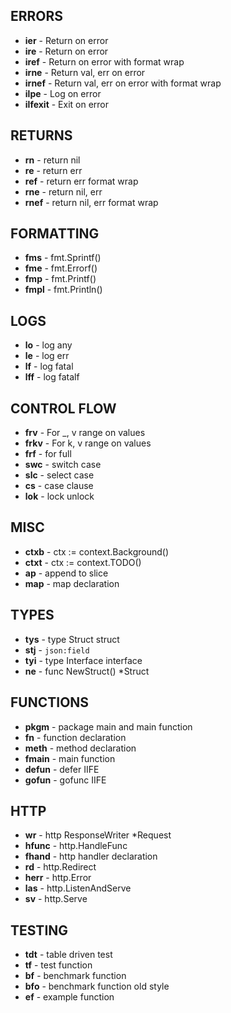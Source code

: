 ## ERRORS
- **ier** - Return on error
- **ire** - Return on error
- **iref** - Return on error with format wrap
- **irne** - Return val, err on error
- **irnef** - Return val, err on error with format wrap
- **ilpe** - Log on error
- **ilfexit** - Exit on error

## RETURNS
- **rn** - return nil
- **re** - return err
- **ref** - return err format wrap
- **rne** - return nil, err
- **rnef** - return nil, err format wrap

## FORMATTING
- **fms** - fmt.Sprintf()
- **fme** - fmt.Errorf()
- **fmp** - fmt.Printf()
- **fmpl** - fmt.Println()

## LOGS
- **lo** - log any
- **le** - log err
- **lf** - log fatal
- **lff** - log fatalf

## CONTROL FLOW
- **frv** - For _, v range on values
- **frkv** - For k, v range on values
- **frf** - for full
- **swc** - switch case
- **slc** - select case
- **cs** - case clause
- **lok** - lock unlock

## MISC
- **ctxb** - ctx := context.Background()
- **ctxt** - ctx := context.TODO()
- **ap** - append to slice
- **map** - map declaration

## TYPES
- **tys** - type Struct struct
- **stj** - `json:field`
- **tyi** - type Interface interface
- **ne** - func NewStruct() *Struct

## FUNCTIONS
- **pkgm** - package main and main function
- **fn** - function declaration
- **meth** - method declaration
- **fmain** - main function
- **defun** - defer IIFE
- **gofun** - gofunc IIFE

## HTTP
- **wr** - http ResponseWriter *Request
- **hfunc** - http.HandleFunc
- **fhand** - http handler declaration
- **rd** - http.Redirect
- **herr** - http.Error
- **las** - http.ListenAndServe
- **sv** - http.Serve

## TESTING
- **tdt** - table driven test
- **tf** - test function
- **bf** - benchmark function
- **bfo** - benchmark function old style
- **ef** - example function
